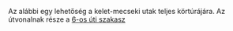 Az alábbi egy lehetőség a kelet-mecseki utak teljes körtúrájára. Az útvonalnak része a [6-os úti szakasz](#6)
